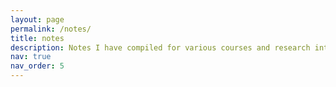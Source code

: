 ```yaml
---
layout: page
permalink: /notes/
title: notes
description: Notes I have compiled for various courses and research interests.
nav: true
nav_order: 5
---
```


